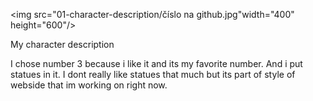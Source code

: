 <img src="01-character-description/číslo na github.jpg"width="400" height="600"/>

My character description

I chose number 3 because i like it and its my favorite number. 
And i put statues in it. I dont really like statues that much but its 
part of style of webside that im working on right now.
